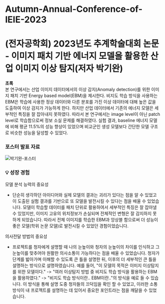 # Autumn-Annual-Conference-of-IEIE-2023
  
# (전자공학회) 2023년도 추계학술대회 논문 - 이미지 패치 기반 에너지 모델을 활용한 산업 이미지 이상 탐지(저자 박기완)
  
**초록**  
본 연구에서는 산업 이미지 데이터에서의 이상 감지(Anomaly detection)를 위한 이미지 패치 기반 Energy based model(EBM)을 제시한다. 비지도 학습 방식을 사용하는 EBM은 학습에 사용한 정상 데이터와 다른 분포를 가진 이상 데이터에 대해 높은 값을 도출하여 이상 감지가 가능하게 한다. 하지만 산업 데이터에서 기존의 에너지 모델은 세부적인 특징을 잘 잡아내지 못하였다. 따라서 본 연구에서는 image level이 아닌 patch level로 학습함으로써 정보 소실 문제를 해결하였다. 실험 결과, baseline 에너지 모델에 비해 평균 11.5%의 성능 향상이 있었으며 비교군인 생성 모델보다 간단한 모델 구조로 비슷한 성능을 달성할 수 있었다.
  
### 포스터 발표 자료  
![박기완-포스터](https://github.com/rldhks0543/Master_Thesis_-_Industrial-Image-Anomaly-Detection-Using-Image-Patch-based-Energy-Based-Model/assets/114603826/bd031978-0888-4e90-93f7-bbc598eb1fcb)

### 💡 성장 경험

모델 분석 능력의 중요성

- 단순히 생각하던 아이디어와 실제 모델의 결과는 괴리가 있다는 점을 알 수 있었고 이 도출된 실험 결과를 기반으로 또 모델을 발전시킬 수 있다는 점을 배울 수 있었습니다. 모델이 학습할 데이터를 패치 단위로 활용하여서 세부적인 특징은 잘 잡아낼 수 있었지만, 이미지 고유의 위치정보가 손실되며 전체적인 변형은 잘 감지하지 못하게 되었습니다. 따라서 전체 이미지를 학습한 EBM과 앙상블 함으로써 더 성능이 좋은 모델(학위 논문 모델)로 발전시킬 수 있었던 경험이었습니다.

의사전달 방법의 중요성

- 프로젝트를 청자에게 설명할 때 나의 눈높이와 청자의 눈높이의 차이를 인식하고 그 눈높이를 맞추어야 원활한 의사소통이 가능하다는 점을 배울 수 있었습니다. 청자가 단계를 밟아가며 이해할 수 있도록 큰 틀을 설명한 뒤, 이후의 더 세부적인 큰 틀을 설명하는 방식으로 설명하였습니다. 예를 들어, "이 모델의 목적은 이미지 이상탐지를 위한 모델이다." -> "여러 이상탐지 방법 중 비지도 학습 방식을 활용하는 EBM을 활용하였다." -> "비지도 학습 방식이란.. EBM이란.."의 방식을 예로 들 수 있습니다. 이 방식을 통해 설명 도중 청자들의 끄덕임을 확인 할 수 있었고, 이러한 소통방식이 내 프로젝트를 설명하는 데 있어서 중요한 포인트라는 점을 깨달을 수 있었습니다.
